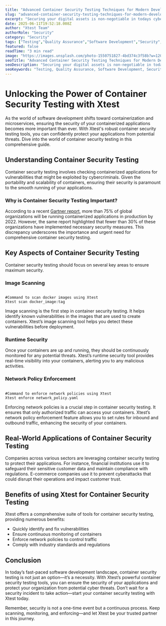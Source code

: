 ```yaml
---
title: "Advanced Container Security Testing Techniques for Modern Development"
slug: "advanced-container-security-testing-techniques-for-modern-development"
excerpt: "Securing your digital assets is non-negotiable in todays cyber landscape. Discover how Container Security Testing can revolutionize your cybersecurity strategy, fortify your defenses, and bring peace of mind to your operations. Learn more about the latest techniques, tools and best practices in this essential guide."
date: 2025-06-11T19:52:18.008Z
author: "Xtest Team"
authorRole: "Security"
category: "Security"
tags: ["Testing","Quality Assurance","Software Development","Security","Vulnerability"]
featured: false
readTime: "3 min read"
image: "https://images.unsplash.com/photo-1550751827-4bd374c3f58b?w=1200&h=600&fit=crop"
seoTitle: "Advanced Container Security Testing Techniques for Modern Development"
seoDescription: "Securing your digital assets is non-negotiable in todays cyber landscape. Discover how Container Security Testing can revolutionize your cybersecurity strategy, fortify your defenses, and bring peace of mind to your operations. Learn more about the latest techniques, tools and best practices in this essential guide."
seoKeywords: "Testing, Quality Assurance, Software Development, Security, Vulnerability"
---
```


# Unlocking the Power of Container Security Testing with Xtest

As the world of software development shifts toward containerization and microservices, ensuring the security of your containerized applications becomes more important than ever. With Xtest's robust container security testing tools, you can confidently protect your applications from potential threats. Dive into the world of container security testing in this comprehensive guide.

## Understanding Container Security Testing

Container security testing involves checking containerized applications for vulnerabilities that might be exploited by cybercriminals. Given the portability and scalability of containers, ensuring their security is paramount to the smooth running of your applications.

### Why is Container Security Testing Important?

According to a recent [Gartner report](https://www.gartner.com/en/newsroom/press-releases/2020-04-21-gartner-forecasts-strong-revenue-growth-for-global-container-management-software-and-services), more than 75% of global organizations will be running containerized applications in production by 2022. However, the same report highlighted that fewer than 30% of these organizations have implemented necessary security measures. This discrepancy underscores the importance and urgent need for comprehensive container security testing.

## Key Aspects of Container Security Testing

Container security testing should focus on several key areas to ensure maximum security.

### Image Scanning

```

#Command to scan docker images using Xtest
Xtest scan docker_image:tag
```

Image scanning is the first step in container security testing. It helps identify known vulnerabilities in the images that are used to create containers. Xtest’s image scanning tool helps you detect these vulnerabilities before deployment.

### Runtime Security

Once your containers are up and running, they should be continuously monitored for any potential threats. Xtest’s runtime security tool provides real-time visibility into your containers, alerting you to any malicious activities.

### Network Policy Enforcement

```

#Command to enforce network policies using Xtest
Xtest enforce network_policy.yaml
```

Enforcing network policies is a crucial step in container security testing. It ensures that only authorized traffic can access your containers. Xtest’s network policy enforcement feature allows you to set rules for inbound and outbound traffic, enhancing the security of your containers.

## Real-World Applications of Container Security Testing

Companies across various sectors are leveraging container security testing to protect their applications. For instance, financial institutions use it to safeguard their sensitive customer data and maintain compliance with regulations. E-commerce companies use it to prevent cyberattacks that could disrupt their operations and impact customer trust.

## Benefits of using Xtest for Container Security Testing

Xtest offers a comprehensive suite of tools for container security testing, providing numerous benefits:

*   Quickly identify and fix vulnerabilities
*   Ensure continuous monitoring of containers
*   Enforce network policies to control traffic
*   Comply with industry standards and regulations

## Conclusion

In today’s fast-paced software development landscape, container security testing is not just an option—it’s a necessity. With Xtest’s powerful container security testing tools, you can ensure the security of your applications and protect your organization from potential cyber threats. Don’t wait for a security incident to take action—start your container security testing with Xtest today.

Remember, security is not a one-time event but a continuous process. Keep scanning, monitoring, and enforcing—and let Xtest be your trusted partner in this journey.